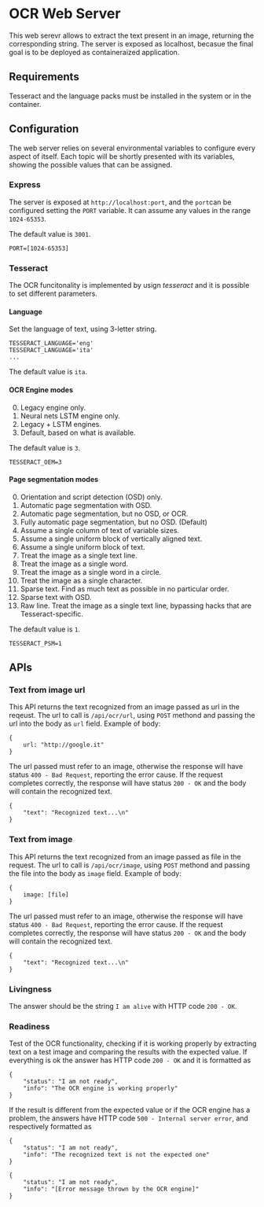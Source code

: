 # OCR Web Server
This web serevr allows to extract the text present in an image, returning the corresponding string. The server is exposed as localhost, becasue the final goal is to be deployed as containeraized application.

## Requirements
Tesseract and the language packs must be installed in the system or in the container.

## Configuration
The web server relies on several environmental variables to configure every aspect of itself. Each topic will be shortly presented with its variables, showing the possible values that can be assigned.
### Express
The server is exposed at `http://localhost:port`, and the `port`can be configured setting the `PORT` variable. It can assume any values in the range `1024-65353`.

The default value is `3001`.
```
PORT=[1024-65353]
```
### Tesseract
The OCR funcitonality is implemented by usign _tesseract_ and it is possible to set different parameters.
#### Language
Set the language of text, using 3-letter string.
```
TESSERACT_LANGUAGE='eng'
TESSERACT_LANGUAGE='ita'
...
```
The default value is `ita`.
#### OCR Engine modes
0. Legacy engine only.
1. Neural nets LSTM engine only.
2. Legacy + LSTM engines.
3. Default, based on what is available.

The default value is `3`.
```
TESSERACT_OEM=3
```
#### Page segmentation modes
0. Orientation and script detection (OSD) only.
1. Automatic page segmentation with OSD.
2. Automatic page segmentation, but no OSD, or OCR.
3. Fully automatic page segmentation, but no OSD. (Default)
4. Assume a single column of text of variable sizes.
5. Assume a single uniform block of vertically aligned text.
6. Assume a single uniform block of text.
7. Treat the image as a single text line.
8. Treat the image as a single word.
9. Treat the image as a single word in a circle.
10. Treat the image as a single character.
11. Sparse text. Find as much text as possible in no particular order.
12. Sparse text with OSD.
13. Raw line. Treat the image as a single text line, bypassing hacks that are Tesseract-specific.

The default value is `1`.
```
TESSERACT_PSM=1
```

## APIs
### Text from image url
This API returns the text recognized from an image passed as url in the reqeust.
The url to call is `/api/ocr/url`, using `POST` methond and passing the url into the body as `url` field. Example of body:
```
{
    url: "http://google.it"
}
```
The url passed must refer to an image, otherwise the response will have status `400 - Bad Request`, reporting the error cause. If the request completes correctly, the response will have status `200 - OK` and the body will contain the recognized text.
```
{
    "text": "Recognized text...\n"
}
````

### Text from image
This API returns the text recognized from an image passed as file in the request.
The url to call is `/api/ocr/image`, using `POST` methond and passing the file into the body as `image` field. Example of body:
```
{
    image: [file]
}
```
The url passed must refer to an image, otherwise the response will have status `400 - Bad Request`, reporting the error cause. If the request completes correctly, the response will have status `200 - OK` and the body will contain the recognized text.
```
{
    "text": "Recognized text...\n"
}
```

### Livingness
The answer should be the string `I am alive` with HTTP code `200 - OK`.

### Readiness
Test of the OCR functionality, checking if it is working properly by extracting text on a test image and comparing the results with the expected value. If everything is ok the answer has HTTP code `200 - OK` and it is formatted as
```
{
    "status": "I am not ready",
    "info": "The OCR engine is working properly"
}
```
If the result is different from the expected value or if the OCR engine has a problem, the answers have HTTP code `500 - Internal server error`, and respectively formatted as
```
{
    "status": "I am not ready",
    "info": "The recognized text is not the expected one"
}
```
```
{
    "status": "I am not ready",
    "info": "[Error message thrown by the OCR engine]"
}
```